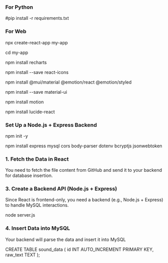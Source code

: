 ### For Python
#pip install -r requirements.txt


### For Web
npx create-react-app my-app  

cd my-app

npm install recharts

npm install --save react-icons

npm install @mui/material @emotion/react @emotion/styled

npm install --save material-ui

npm install motion

npm install lucide-react

### Set Up a Node.js + Express Backend

npm init -y

npm install express mysql cors body-parser dotenv bcryptjs jsonwebtoken


### 1. Fetch the Data in React
   
You need to fetch the file content from GitHub and send it to your backend for database insertion.

### 3. Create a Backend API (Node.js + Express)

Since React is frontend-only, you need a backend (e.g., Node.js + Express) to handle MySQL interactions.

node server.js

### 4. Insert Data into MySQL

Your backend will parse the data and insert it into MySQL

CREATE TABLE sound_data ( 
    id INT AUTO_INCREMENT PRIMARY KEY,
    raw_text TEXT
);


